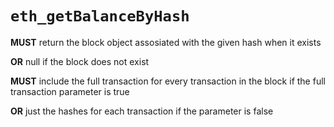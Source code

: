 # `eth_getBalanceByHash`

**MUST** return the block object assosiated with the given hash when it exists

**OR** null if the block does not exist

**MUST** include the full transaction for every transaction in the block if the full transaction parameter is true

**OR** just the hashes for each transaction if the parameter is false
